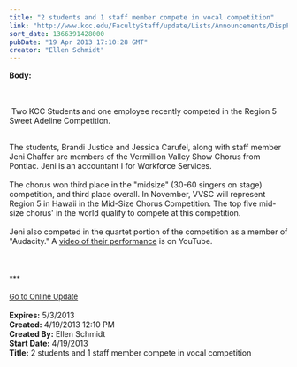 ```yaml
---
title: "2 students and 1 staff member compete in vocal competition"
link: "http://www.kcc.edu/FacultyStaff/update/Lists/Announcements/DispForm.aspx?ID=1087"
sort_date: 1366391428000
pubDate: "19 Apr 2013 17:10:28 GMT"
creator: "Ellen Schmidt"
---
```


<div><b>Body:</b> <div class="ExternalClass762FE3EC2FD74FBF9319BB161D6F8EBF">
<div><br /> </div>
<div>
<div style="float:left;margin-right:6px"><img alt="" src="/SiteCollectionImages/Vermilionshowchorus.jpeg" /></div>
<p> Two KCC Students and one employee recently competed in the Region 5 Sweet Adeline Competition.  </p></div>
<div> </div>
<div>The students, Brandi Justice and Jessica Carufel, along with staff member Jeni Chaffer are members of the Vermillion Valley Show Chorus from Pontiac. Jeni is an accountant I for Workforce Services.</div>
<div> </div>
<div>The chorus won third place in the &quot;midsize&quot; (30-60 singers on stage) competition, and third place overall. In November, VVSC will represent Region 5 in Hawaii in the Mid-Size Chorus Competition. The top five mid-size chorus' in the world qualify to compete at this competition.</div>
<div> </div>
<div>Jeni also competed in the quartet portion of the competition as a member of &quot;Audacity.&quot; A <a href="http://www.youtube.com/watch?v=D_E2PrdG0CE">video of their performance</a> is on YouTube.<br /></div>
<div> </div>
<div> </div>
<div> </div>
<div>
<div><font size="2">***</font></div>
<div><font size="2"></font> </div>
<div><font size="2"><a href="/FacultyStaff/update/Pages/dailyupdate.aspx">Go to Online Update</a></font><font size="2"></font></div>
<div> </div></div></div></div>
<div><b>Expires:</b> 5/3/2013</div>
<div><b>Created:</b> 4/19/2013 12:10 PM</div>
<div><b>Created By:</b> Ellen Schmidt</div>
<div><b>Start Date:</b> 4/19/2013</div>
<div><b>Title:</b> 2 students and 1 staff member compete in vocal competition</div>
